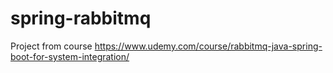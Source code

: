 # spring-rabbitmq
Project from course https://www.udemy.com/course/rabbitmq-java-spring-boot-for-system-integration/
